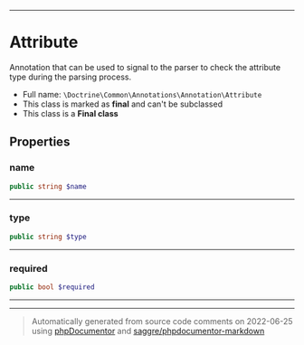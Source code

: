 ***

# Attribute

Annotation that can be used to signal to the parser
to check the attribute type during the parsing process.



* Full name: `\Doctrine\Common\Annotations\Annotation\Attribute`
* This class is marked as **final** and can't be subclassed
* This class is a **Final class**



## Properties


### name



```php
public string $name
```






***

### type



```php
public string $type
```






***

### required



```php
public bool $required
```






***



***
> Automatically generated from source code comments on 2022-06-25 using [phpDocumentor](http://www.phpdoc.org/) and [saggre/phpdocumentor-markdown](https://github.com/Saggre/phpDocumentor-markdown)
